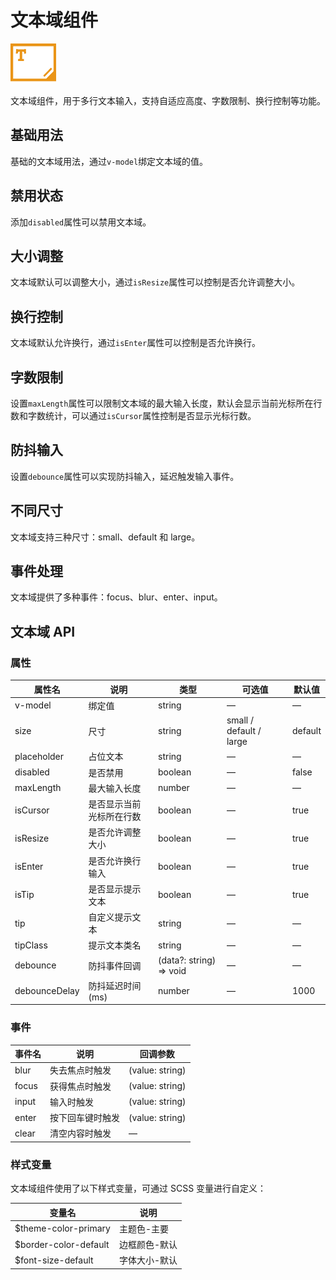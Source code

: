 # 文本域组件

![文本域组件](/components/textarea.png)

文本域组件，用于多行文本输入，支持自适应高度、字数限制、换行控制等功能。

## 基础用法

基础的文本域用法，通过`v-model`绑定文本域的值。

<demo component-name="textarea" examples="basic"></demo>

## 禁用状态

添加`disabled`属性可以禁用文本域。

<demo component-name="textarea" examples="disabled"></demo>

## 大小调整

文本域默认可以调整大小，通过`isResize`属性可以控制是否允许调整大小。

<demo component-name="textarea" examples="resize"></demo>

## 换行控制

文本域默认允许换行，通过`isEnter`属性可以控制是否允许换行。

<demo component-name="textarea" examples="enter"></demo>

## 字数限制

设置`maxLength`属性可以限制文本域的最大输入长度，默认会显示当前光标所在行数和字数统计，可以通过`isCursor`属性控制是否显示光标行数。

<demo component-name="textarea" examples="maxlength"></demo>

## 防抖输入

设置`debounce`属性可以实现防抖输入，延迟触发输入事件。

<demo component-name="textarea" examples="debounce"></demo>

## 不同尺寸

文本域支持三种尺寸：small、default 和 large。

<demo component-name="textarea" examples="size"></demo>

## 事件处理

文本域提供了多种事件：focus、blur、enter、input。

<demo component-name="textarea" examples="events"></demo>

## 文本域 API

### 属性

| 属性名 | 说明 | 类型 | 可选值 | 默认值 |
| --- | --- | --- | --- | --- |
| v-model | 绑定值 | string | — | — |
| size | 尺寸 | string | small / default / large | default |
| placeholder | 占位文本 | string | — | — |
| disabled | 是否禁用 | boolean | — | false |
| maxLength | 最大输入长度 | number | — | — |
| isCursor | 是否显示当前光标所在行数 | boolean | — | true |
| isResize | 是否允许调整大小 | boolean | — | true |
| isEnter | 是否允许换行输入 | boolean | — | true |
| isTip | 是否显示提示文本 | boolean | — | true |
| tip | 自定义提示文本 | string | — | — |
| tipClass | 提示文本类名 | string | — | — |
| debounce | 防抖事件回调 | (data?: string) => void | — | — |
| debounceDelay | 防抖延迟时间(ms) | number | — | 1000 |

### 事件

| 事件名 | 说明 | 回调参数 |
| --- | --- | --- |
| blur | 失去焦点时触发 | (value: string) |
| focus | 获得焦点时触发 | (value: string) |
| input | 输入时触发 | (value: string) |
| enter | 按下回车键时触发 | (value: string) |
| clear | 清空内容时触发 | — |

### 样式变量

文本域组件使用了以下样式变量，可通过 SCSS 变量进行自定义：

| 变量名 | 说明 |
| --- | --- |
| $theme-color-primary | 主题色-主要 |
| $border-color-default | 边框颜色-默认 |
| $font-size-default | 字体大小-默认 | 